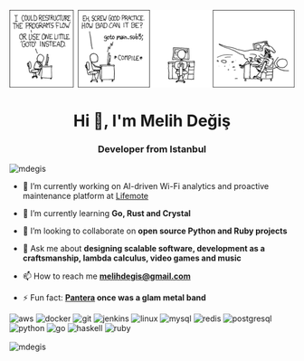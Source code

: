 ![](https://raw.githubusercontent.com/mdegis/mdegis/master/goto.png)

<h1 align="center">Hi 👋, I'm Melih Değiş</h1>
<h3 align="center">Developer from Istanbul</h3>

<p align="left"> <img src="https://komarev.com/ghpvc/?username=mdegis" alt="mdegis" /> </p>

- 🔭 I’m currently working on AI-driven Wi-Fi analytics and proactive maintenance platform at [Lifemote](https://lifemote.com/)

- 🌱 I’m currently learning **Go, Rust and Crystal**

- 👯 I’m looking to collaborate on **open source Python and Ruby projects**

- 💬 Ask me about **designing scalable software, development as a craftsmanship, lambda calculus, video games and music**

- 📫 How to reach me **melihdegis@gmail.com**

- ⚡ Fun fact: **[Pantera](https://en.wikipedia.org/wiki/Pantera#Formation_and_early_glam_years_(1981%E2%80%931985)) once was a glam metal band**

<p align="left">
  
  <img src="https://cdn.jsdelivr.net/gh/devicons/devicon/icons/amazonwebservices/amazonwebservices-plain-wordmark.svg" alt="aws" width="70" height="70"/> 
  <img src="https://cdn.jsdelivr.net/gh/devicons/devicon/icons/docker/docker-original-wordmark.svg" alt="docker" width="70" height="70"/> 
  <img src="https://www.vectorlogo.zone/logos/git-scm/git-scm-icon.svg" alt="git" width="70" height="70"/> 
  <img src="https://www.vectorlogo.zone/logos/jenkins/jenkins-icon.svg" alt="jenkins" width="70" height="70"/> 
  <img src="https://cdn.jsdelivr.net/gh/devicons/devicon/icons/linux/linux-original.svg" alt="linux" width="70" height="70"/> 
  <img src="https://cdn.jsdelivr.net/gh/devicons/devicon/icons/mysql/mysql-original-wordmark.svg" alt="mysql" width="70" height="70"/> 
  <img src="https://cdn.jsdelivr.net/gh/devicons/devicon/icons/redis/redis-original.svg" alt="redis" width="70" height="70"/> 
  <img src="https://cdn.jsdelivr.net/gh/devicons/devicon/icons/postgresql/postgresql-original.svg" alt="postgresql" width="70" height="70"/> 
  <img src="https://cdn.jsdelivr.net/gh/devicons/devicon/icons/python/python-original.svg" alt="python" width="70" height="70"/> 
  <img src="https://cdn.jsdelivr.net/gh/devicons/devicon/icons/go/go-original.svg" alt="go" width="70" height="70"/> 
  <img src="https://upload.wikimedia.org/wikipedia/commons/1/1c/Haskell-Logo.svg" alt="haskell" width="70" height="70"/> 
  <img src="https://cdn.jsdelivr.net/gh/devicons/devicon/icons/ruby/ruby-original.svg" alt="ruby" width="70" height="70"/></p><p>
  <img align="center" src="https://github-readme-stats.vercel.app/api/top-langs/?username=mdegis&layout=compact&hide=html" alt="mdegis" /></p>






